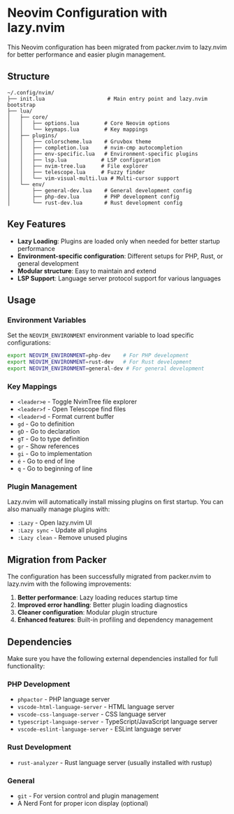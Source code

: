 # Neovim Configuration with lazy.nvim

This Neovim configuration has been migrated from packer.nvim to lazy.nvim for better performance and easier plugin management.

## Structure

```
~/.config/nvim/
├── init.lua                    # Main entry point and lazy.nvim bootstrap
├── lua/
│   ├── core/
│   │   ├── options.lua        # Core Neovim options
│   │   └── keymaps.lua        # Key mappings
│   ├── plugins/
│   │   ├── colorscheme.lua    # Gruvbox theme
│   │   ├── completion.lua     # nvim-cmp autocompletion
│   │   ├── env-specific.lua   # Environment-specific plugins
│   │   ├── lsp.lua           # LSP configuration
│   │   ├── nvim-tree.lua     # File explorer
│   │   ├── telescope.lua     # Fuzzy finder
│   │   └── vim-visual-multi.lua # Multi-cursor support
│   └── env/
│       ├── general-dev.lua    # General development config
│       ├── php-dev.lua        # PHP development config
│       └── rust-dev.lua       # Rust development config
```

## Key Features

- **Lazy Loading**: Plugins are loaded only when needed for better startup performance
- **Environment-specific configuration**: Different setups for PHP, Rust, or general development
- **Modular structure**: Easy to maintain and extend
- **LSP Support**: Language server protocol support for various languages

## Usage

### Environment Variables

Set the `NEOVIM_ENVIRONMENT` environment variable to load specific configurations:

```bash
export NEOVIM_ENVIRONMENT=php-dev    # For PHP development
export NEOVIM_ENVIRONMENT=rust-dev   # For Rust development
export NEOVIM_ENVIRONMENT=general-dev # For general development
```

### Key Mappings

- `<leader>e` - Toggle NvimTree file explorer
- `<leader>f` - Open Telescope find files
- `<leader>d` - Format current buffer
- `gd` - Go to definition
- `gD` - Go to declaration
- `gT` - Go to type definition
- `gr` - Show references
- `gi` - Go to implementation
- `é` - Go to end of line
- `q` - Go to beginning of line

### Plugin Management

Lazy.nvim will automatically install missing plugins on first startup. You can also manually manage plugins with:

- `:Lazy` - Open lazy.nvim UI
- `:Lazy sync` - Update all plugins
- `:Lazy clean` - Remove unused plugins

## Migration from Packer

The configuration has been successfully migrated from packer.nvim to lazy.nvim with the following improvements:

1. **Better performance**: Lazy loading reduces startup time
2. **Improved error handling**: Better plugin loading diagnostics
3. **Cleaner configuration**: Modular plugin structure
4. **Enhanced features**: Built-in profiling and dependency management

## Dependencies

Make sure you have the following external dependencies installed for full functionality:

### PHP Development
- `phpactor` - PHP language server
- `vscode-html-language-server` - HTML language server
- `vscode-css-language-server` - CSS language server
- `typescript-language-server` - TypeScript/JavaScript language server
- `vscode-eslint-language-server` - ESLint language server

### Rust Development
- `rust-analyzer` - Rust language server (usually installed with rustup)

### General
- `git` - For version control and plugin management
- A Nerd Font for proper icon display (optional)
